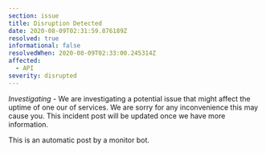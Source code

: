 ```yaml
---
section: issue
title: Disruption Detected
date: 2020-08-09T02:31:59.876189Z
resolved: true
informational: false
resolvedWhen: 2020-08-09T02:33:00.245314Z
affected:
  - API
severity: disrupted
---
```

*Investigating* - We are investigating a potential issue that might affect the uptime of one our of services. We are sorry for any inconvenience this may cause you. This incident post will be updated once we have more information.

This is an automatic post by a monitor bot.
        